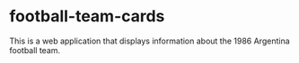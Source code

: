 # football-team-cards
This is a web application that displays information about the 1986 Argentina football team.
